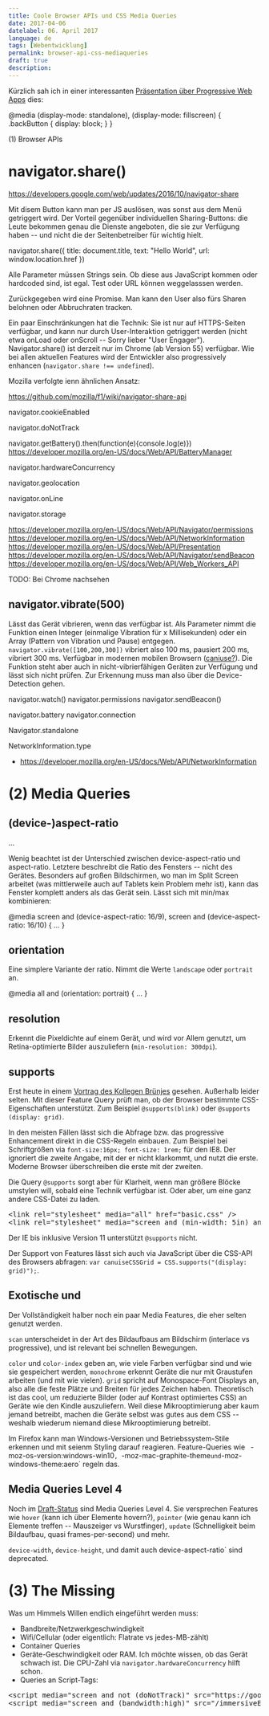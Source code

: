 ```yaml
---
title: Coole Browser APIs und CSS Media Queries
date: 2017-04-06
datelabel: 06. April 2017
language: de
tags: [Webentwicklung]
permalink: browser-api-css-mediaqueries
draft: true
description:
---
```


Kürzlich sah ich in einer interessanten [Präsentation über Progressive Web Apps](https://speakerdeck.com/grigs/why-you-should-build-a-progressive-web-app-now-1) dies:

@media (display-mode: standalone), (display-mode: fillscreen) {
	.backButton {
		display: block;
	}
}

(1) Browser APIs


# navigator.share()

https://developers.google.com/web/updates/2016/10/navigator-share

Mit disem Button kann man per JS auslösen, was sonst aus dem Menü getriggert wird. Der Vorteil gegenüber individuellen Sharing-Buttons: die Leute bekommen genau die Dienste angeboten, die sie zur Verfügung haben -- und nicht die der Seitenbetreiber für wichtig hielt.

navigator.share({
    title: document.title,
    text: "Hello World",
    url: window.location.href
})

Alle Parameter müssen Strings sein. Ob diese aus JavaScript kommen oder hardcoded sind, ist egal. Test oder URL können weggelasssen werden.

Zurückgegeben wird eine Promise. Man kann den User also fürs Sharen belohnen oder Abbruchraten tracken.

Ein paar Einschränkungen hat die Technik: Sie ist nur auf HTTPS-Seiten verfügbar, und kann nur durch User-Interaktion getriggert werden (nicht etwa onLoad oder onScroll -- Sorry lieber "User Engager"). Navigator.share() ist derzeit nur im Chrome (ab Version 55) verfügbar. Wie bei allen aktuellen Features wird der Entwickler also progressively enhancen (`navigator.share !== undefined`).

Mozilla verfolgte ienn ähnlichen Ansatz:

https://github.com/mozilla/f1/wiki/navigator-share-api





navigator.cookieEnabled


navigator.doNotTrack


navigator.getBattery().then(function(e){console.log(e)})
https://developer.mozilla.org/en-US/docs/Web/API/BatteryManager


navigator.hardwareConcurrency


navigator.geolocation


navigator.onLine


navigator.storage


https://developer.mozilla.org/en-US/docs/Web/API/Navigator/permissions
https://developer.mozilla.org/en-US/docs/Web/API/NetworkInformation
https://developer.mozilla.org/en-US/docs/Web/API/Presentation
https://developer.mozilla.org/en-US/docs/Web/API/Navigator/sendBeacon
https://developer.mozilla.org/en-US/docs/Web/API/Web_Workers_API



TODO: Bei Chrome nachsehen


## navigator.vibrate(500)

Lässt das Gerät vibrieren, wenn das verfügbar ist. Als Parameter nimmt die Funktion einen Integer (einmalige Vibration für x Millisekunden) oder ein Array (Pattern von Vibration und Pause) entgegen. `navigator.vibrate([100,200,300])` vibriert also 100 ms, pausiert 200 ms, vibriert 300 ms. Verfügbar in modernen mobilen Browsern ([caniuse?](http://caniuse.com/#search=vibration)). Die Funktion steht aber auch in nicht-vibrierfähigen Geräten zur Verfügung und lässt sich nicht prüfen. Zur Erkennung muss man also über die Device-Detection gehen.


navigator.watch()
navigator.permissions
navigator.sendBeacon()

navigator.battery
navigator.connection

Navigator.standalone


NetworkInformation.type
- https://developer.mozilla.org/en-US/docs/Web/API/NetworkInformation



# (2) Media Queries


## (device-)aspect-ratio

...

Wenig beachtet ist der Unterschied zwischen device-aspect-ratio und aspect-ratio. Letztere beschreibt die Ratio des Fensters -- nicht des Gerätes. Besonders auf großen Bildschirmen, wo man im Split Screen arbeitet (was mittlerweile auch auf Tablets kein Problem mehr ist), kann das Fenster komplett anders als das Gerät sein. Lässt sich mit min/max kombinieren:

@media screen and (device-aspect-ratio: 16/9), screen and (device-aspect-ratio: 16/10) { ... }


## orientation

Eine simplere Variante der ratio. Nimmt die Werte `landscape` oder `portrait` an.

@media all and (orientation: portrait) { ... }


## resolution

Erkennt die Pixeldichte auf einem Gerät, und wird vor Allem genutzt, um Retina-optimierte Bilder auszuliefern (`min-resolution: 300dpi`).


## supports

Erst heute in einem [Vortrag des Kollegen Brünjes](https://github.com/codecandies/grid-talk) gesehen. Außerhalb leider selten. Mit dieser Feature Query prüft man, ob der Browser bestimmte CSS-Eigenschaften unterstützt. Zum Beispiel `@supports(blink)` oder `@supports (display: grid)`.

In den meisten Fällen lässt sich die Abfrage bzw. das progressive Enhancement direkt in die CSS-Regeln einbauen. Zum Beispiel bei Schriftgrößen via `font-size:16px; font-size: 1rem;` für den IE8. Der ignoriert die zweite Angabe, mit der er nicht klarkommt, und nutzt die erste. Moderne Browser überschreiben die erste mit der zweiten.

Die Query `@supports` sorgt aber für Klarheit, wenn man größere Blöcke umstylen will, sobald eine Technik verfügbar ist. Oder aber, um eine ganz andere CSS-Datei zu laden.

<pre>&lt;link rel="stylesheet" media="all" href="basic.css" /&gt;
&lt;link rel="stylesheet" media="screen and (min-width: 5in) and (display: flex)" href="shiny.css" /&gt;</pre>

Der IE bis inklusive Version 11 unterstützt `@supports` nicht.

Der Support von Features lässt sich auch via JavaScript über die CSS-API des Browsers abfragen: `var canuiseCSSGrid = CSS.supports("(display: grid)");`.


## Exotische und

Der Vollständigkeit halber noch ein paar Media Features, die eher selten genutzt werden.

`scan` unterscheidet in der Art des Bildaufbaus am Bildschirm (interlace vs progressive), und ist relevant bei schnellen Bewegungen.

`color` und `color-index` geben an, wie viele Farben verfügbar sind und wie sie gespeichert werden, `monochrome` erkennt Geräte die nur mit Graustufen arbeiten (und mit wie vielen). `grid` spricht auf Monospace-Font Displays an, also alle die feste Plätze und Breiten für jedes Zeichen haben. Theoretisch ist das cool, um reduzierte Bilder (oder auf Kontrast optimiertes CSS) an Geräte wie den Kindle auszuliefern. Weil diese Mikrooptimierung aber kaum jemand betreibt, machen die Geräte selbst was gutes aus dem CSS -- weshalb wiederum niemand diese Mikrooptimierung betreibt.

Im Firefox kann man Windows-Versionen und Betriebssystem-Stile erkennen und mit seienm Styling darauf reagieren. Feature-Queries wie `
`-moz-os-version:windows-win10`, `-moz-mac-graphite-theme` und `-moz-windows-theme:aero` regeln das.

## Media Queries Level 4

Noch im [Draft-Status](https://drafts.csswg.org/mediaqueries-4/#media) sind Media Queries Level 4. Sie versprechen Features wie `hover` (kann ich über Elemente hovern?), `pointer` (wie genau kann ich Elemente treffen -- Mauszeiger vs Wurstfinger), `update` (Schnelligkeit beim Bildaufbau, quasi frames-per-second) und mehr.

`device-width`, `device-height`, und damit auch device-aspect-ratio` sind deprecated.

# (3) The Missing

Was um Himmels Willen endlich eingeführt werden muss:

* Bandbreite/Netzwerkgeschwindigkeit
* Wifi/Cellular (oder eigentlich: Flatrate vs jedes-MB-zählt)
* Container Queries
* Geräte-Geschwindigkeit oder RAM. Ich möchte wissen, ob das Gerät schwach ist. Die CPU-Zahl via `navigator.hardwareConcurrency` hilft schon.
* Queries an Script-Tags:

<pre>&lt;script media="screen and not (doNotTrack)" src="https://google.com/analytics.js" defer integrity="abc"&gt;
&lt;script media="screen and (bandwidth:high)" src="/immersiveEffects.js" defer integrity="xyz"&gt;
</script></pre>
